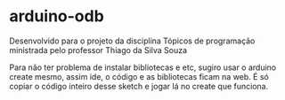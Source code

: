 # arduino-odb
Desenvolvido para o projeto da disciplina Tópicos de programação ministrada pelo professor Thiago da Silva Souza

Para não ter problema de instalar bibliotecas e etc, sugiro usar o arduino create mesmo, assim ide, o código e as bibliotecas ficam na web. É só copiar o código inteiro desse sketch e jogar lá no create que funciona.
